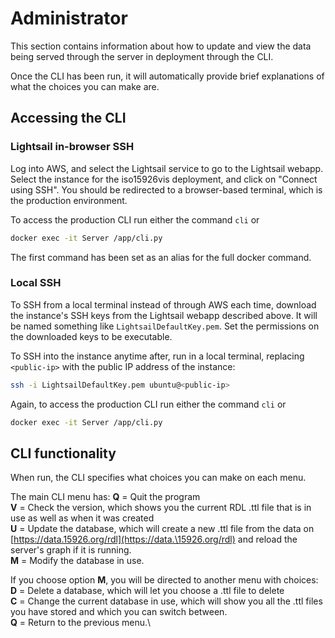 # Administrator

This section contains information about how to update and view the data being served through the server in deployment through the CLI.

Once the CLI has been run, it will automatically provide brief explanations of what the choices you can make are.

## Accessing the CLI

### Lightsail in-browser SSH

Log into AWS, and select the Lightsail service to go to the Lightsail webapp. Select the instance for the iso15926vis deployment, and click on "Connect using SSH". You should be redirected to a browser-based terminal, which is the production environment.

To access the production CLI run either the command `cli` or

```bash
docker exec -it Server /app/cli.py
```

The first command has been set as an alias for the full docker command.

### Local SSH

To SSH from a local terminal instead of through AWS each time, download the instance's SSH keys from the Lightsail webapp described above. It will be named something like `LightsailDefaultKey.pem`. Set the permissions on the downloaded keys to be executable.

To SSH into the instance anytime after, run in a local terminal, replacing `<public-ip>` with the public IP address of the instance:

```bash
ssh -i LightsailDefaultKey.pem ubuntu@<public-ip>
```

Again, to access the production CLI run either the command `cli` or

```bash
docker exec -it Server /app/cli.py
```

## CLI functionality

When run, the CLI specifies what choices you can make on each menu.

The main CLI menu has:
**Q** = Quit the program\
**V** = Check the version, which shows you the current RDL .ttl file that is in use as well as when it was created\
**U** = Update the database, which will create a new .ttl file from the data on [https://data.15926.org/rdl](https://data.\15926.org/rdl) and reload the server's graph if it is running.\
**M** = Modify the database in use.

If you choose option **M**, you will be directed to another menu with choices:\
**D** = Delete a database, which will let you choose a .ttl file to delete\
**C** = Change the current database in use, which will show you all the .ttl files you have stored and which you can switch between.\
**Q** = Return to the previous menu.\
